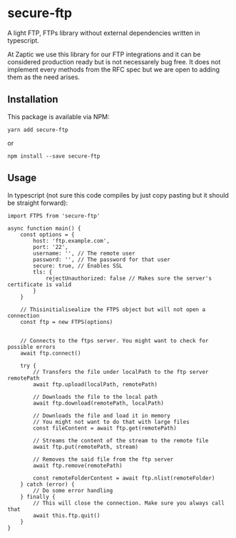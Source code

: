 # secure-ftp
A light FTP, FTPs library without external dependencies written in typescript.

At Zaptic we use this library for our FTP integrations and it can be considered production ready but is not necessarely bug free. 
It does not implement every methods from the RFC spec but we are open to adding them as the need arises.


## Installation
This package is available via NPM:
```
yarn add secure-ftp
```
or
```
npm install --save secure-ftp
```

## Usage

In typescript (not sure this code compiles by just copy pasting but it should be straight forward):
```
import FTPS from 'secure-ftp'

async function main() {
    const options = {
        host: 'ftp.example.com',
        port: '22', 
        username: '', // The remote user
        password: '', // The password for that user
        secure: true, // Enables SSL
        tls: { 
            rejectUnauthorized: false // Makes sure the server's certificate is valid 
        }
    }
    
    // Thisinitialisealize the FTPS object but will not open a connection
    const ftp = new FTPS(options)

    
    // Connects to the ftps server. You might want to check for possible errors
    await ftp.connect()

    try {
        // Transfers the file under localPath to the ftp server remotePath
        await ftp.upload(localPath, remotePath)

        // Downloads the file to the local path
        await ftp.download(remotePath, localPath)

        // Downloads the file and load it in memory
        // You might not want to do that with large files
        const fileContent = await ftp.get(remotePath)

        // Streams the content of the stream to the remote file
        await ftp.put(remotePath, stream)

        // Removes the said file from the ftp server
        await ftp.remove(remotePath)

        const remoteFolderContent = await ftp.nlist(remoteFolder)
    } catch (error) {
        // Do some error handling
    } finally {
        // This will close the connection. Make sure you always call that
        await this.ftp.quit()
    }
}
```
